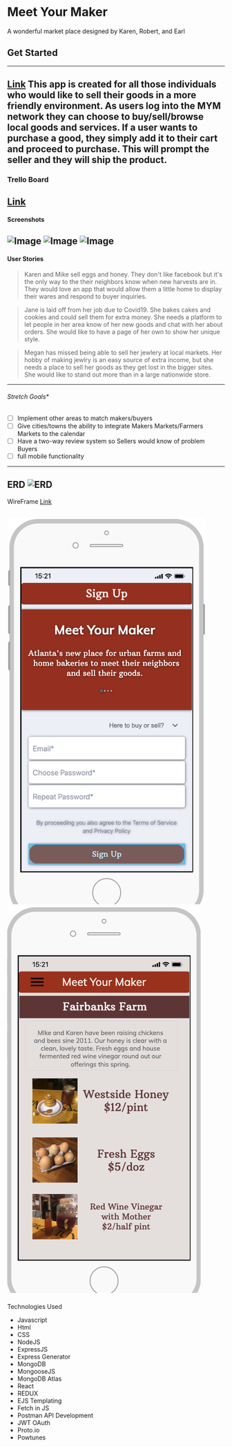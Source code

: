 # Meet Your Maker
A wonderful market place designed by Karen, Robert, and Earl

## Get Started 
---
[Link](InsertLinkHere)
 This app is created for all those individuals who would like to sell their goods in a more friendly environment. As users log into the MYM network they can choose to buy/sell/browse local goods and services. If a user wants to purchase a good, they simply add it to their cart and proceed to purchase. This will prompt the seller and they will ship the product. 
---

### Trello Board
[Link](https://trello.com/b/8J1SKHlY/workingtitle)
---

#### Screenshots
![Image](public/images/sShot1.png)
![Image](public/images/sShot2.png)
![Image](public/images/sShot3.png)
---

#### User Stories
 >Karen and Mike sell eggs and honey. They don't like facebook but it's the only way to the their neighbors know when new harvests are in. They would love an app that would allow them a little home to display their wares and respond to buyer inquiries.
 
 >Jane is laid off from her job due to Covid19. She bakes cakes and cookies and could sell them for extra money. She needs a platform to let people in her area know of her new goods and chat with her about orders. She would like to have a page of her own to show her unique style.
 
 >Megan has missed being able to sell her jewlery at local markets. Her hobby of making jewlry is an easy source of extra income, but she needs a place to sell her goods as they get lost in the bigger sites. She would like to stand out more than in a large nationwide store. 
---

###### Stretch Goals*
- [ ] Implement other areas to match makers/buyers
- [ ] Give cities/towns the ability to integrate Makers Markets/Farmers Markets to the calendar
- [ ] Have a two-way review system so Sellers would know of problem Buyers
- [ ] full mobile functionality
---

ERD
![ERD](public/images/Origional_ERD.png)
---

WireFrame
[Link](https://share.proto.io/LMSOX5/)
 
![Image](public/images/WFSS1.png)
![Image](public/images/WFSS2.png)
---

Technologies Used
- Javascript
- Html
- CSS
- NodeJS
- ExpressJS
- Express Generator
- MongoDB
- MongooseJS
- MongoDB Atlas
- React
- REDUX
- EJS Templating
- Fetch in JS
- Postman API Development
- JWT OAuth
- Proto.io
- Powtunes